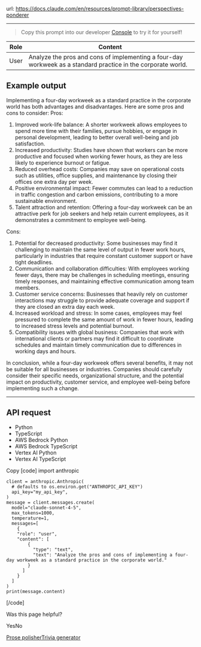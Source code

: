 url: https://docs.claude.com/en/resources/prompt-library/perspectives-ponderer

---

> Copy this prompt into our developer [Console](https://console.anthropic.com/dashboard) to try it for yourself\!

Role| Content
---|---
User| Analyze the pros and cons of implementing a four-day workweek as a standard practice in the corporate world.

## Example output

Implementing a four-day workweek as a standard practice in the corporate world has both advantages and disadvantages. Here are some pros and cons to consider: Pros:

  1. Improved work-life balance: A shorter workweek allows employees to spend more time with their families, pursue hobbies, or engage in personal development, leading to better overall well-being and job satisfaction.
  2. Increased productivity: Studies have shown that workers can be more productive and focused when working fewer hours, as they are less likely to experience burnout or fatigue.
  3. Reduced overhead costs: Companies may save on operational costs such as utilities, office supplies, and maintenance by closing their offices one extra day per week.
  4. Positive environmental impact: Fewer commutes can lead to a reduction in traffic congestion and carbon emissions, contributing to a more sustainable environment.
  5. Talent attraction and retention: Offering a four-day workweek can be an attractive perk for job seekers and help retain current employees, as it demonstrates a commitment to employee well-being.

Cons:

  1. Potential for decreased productivity: Some businesses may find it challenging to maintain the same level of output in fewer work hours, particularly in industries that require constant customer support or have tight deadlines.
  2. Communication and collaboration difficulties: With employees working fewer days, there may be challenges in scheduling meetings, ensuring timely responses, and maintaining effective communication among team members.
  3. Customer service concerns: Businesses that heavily rely on customer interactions may struggle to provide adequate coverage and support if they are closed an extra day each week.
  4. Increased workload and stress: In some cases, employees may feel pressured to complete the same amount of work in fewer hours, leading to increased stress levels and potential burnout.
  5. Compatibility issues with global business: Companies that work with international clients or partners may find it difficult to coordinate schedules and maintain timely communication due to differences in working days and hours.

In conclusion, while a four-day workweek offers several benefits, it may not be suitable for all businesses or industries. Companies should carefully consider their specific needs, organizational structure, and the potential impact on productivity, customer service, and employee well-being before implementing such a change.

* * *

## API request

  * Python
  * TypeScript
  * AWS Bedrock Python
  * AWS Bedrock TypeScript
  * Vertex AI Python
  * Vertex AI TypeScript

Copy
[code]
    import anthropic

    client = anthropic.Anthropic(
      # defaults to os.environ.get("ANTHROPIC_API_KEY")
      api_key="my_api_key",
    )
    message = client.messages.create(
      model="claude-sonnet-4-5",
      max_tokens=1000,
      temperature=1,
      messages=[
        {
        "role": "user",
        "content": [
            {
              "type": "text",
              "text": "Analyze the pros and cons of implementing a four-day workweek as a standard practice in the corporate world."
            }
          ]
        }
      ]
    )
    print(message.content)

[/code]

Was this page helpful?

YesNo

[Prose polisher](/en/resources/prompt-library/prose-polisher)[Trivia generator](/en/resources/prompt-library/trivia-generator)
